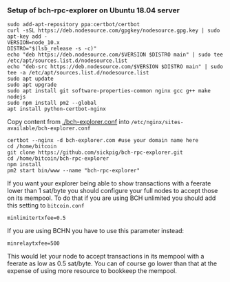 ### Setup of bch-rpc-explorer on Ubuntu 18.04 server

    sudo add-apt-repository ppa:certbot/certbot
    curl -sSL https://deb.nodesource.com/gpgkey/nodesource.gpg.key | sudo apt-key add -
    VERSION=node_10.x
    DISTRO="$(lsb_release -s -c)"
    echo "deb https://deb.nodesource.com/$VERSION $DISTRO main" | sudo tee /etc/apt/sources.list.d/nodesource.list
    echo "deb-src https://deb.nodesource.com/$VERSION $DISTRO main" | sudo tee -a /etc/apt/sources.list.d/nodesource.list
    sudo apt update
    sudo apt upgrade
    sudo apt install git software-properties-common nginx gcc g++ make nodejs
    sudo npm install pm2 --global
    apt install python-certbot-nginx

Copy content from [./bch-explorer.conf](./bch-explorer.conf) into `/etc/nginx/sites-available/bch-explorer.conf`

    certbot --nginx -d bch-explorer.com #use your domain name here
    cd /home/bitcoin
    git clone https://github.com/sickpig/bch-rpc-explorer.git
    cd /home/bitcoin/bch-rpc-explorer
    npm install
    pm2 start bin/www --name "bch-rpc-explorer"

If you want your explorer being able to show transactions with a feerate lower than 1 sat/byte you should
configure your full nodes to accept those on its mempool. To do that if you are using BCH unlimited you should
add this setting to `bitcoin.conf`

    minlimitertxfee=0.5

If you are using BCHN you have to use this parameter instead:

    minrelaytxfee=500

This would let your node to accept transactions in its mempool with a feerate as low as 0.5 sat/byte.
You can of course go lower than that at the expense of using more resource to bookkeep the mempool.

